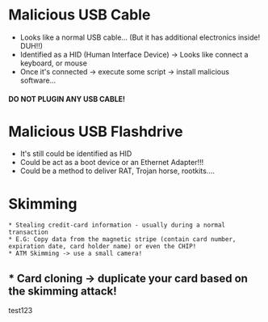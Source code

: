 # Malicious USB Cable
* Looks like a normal USB cable... (But it has additional electronics inside! DUH!!)
* Identified as a HID (Human Interface Device) -> Looks like connect a keyboard, or mouse
* Once it's connected -> execute some script -> install malicious software...
#### DO NOT PLUGIN ANY USB CABLE!

# Malicious USB Flashdrive
* It's still could be identified as HID
* Could be act as a boot device or an Ethernet Adapter!!!
* Could be a method to deliver RAT, Trojan horse, rootkits....


# Skimming
	* Stealing credit-card information - usually during a normal transaction
	* E.G: Copy data from the magnetic stripe (contain card number, expiration date, card holder name) or even the CHIP!
	* ATM Skimming -> use a small camera!
## * Card cloning -> duplicate your card based on the skimming attack!



test123

